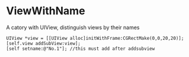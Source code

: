 # ViewWithName

A catory with UIView, distinguish views by their names

```objc
UIView *view = [[UIView alloc]initWithFrame:CGRectMake(0,0,20,20)];
[self.view addSubView:view];
[self setname:@"No.1"]; //this must add after addsubview
```
